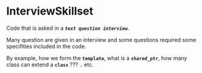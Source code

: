 # InterviewSkillset

Code that is asked in a **_`text question interview`_**.

Many question are given in an interview and some questions required some specifities included in the code.

By example, how we form the **`template`**, what is a **`shared_ptr`**, how many class can extend a **`class`** ??? .. etc.
